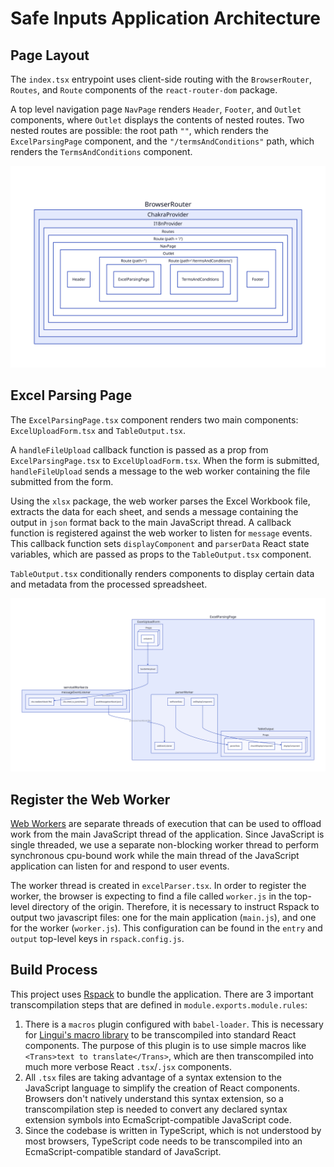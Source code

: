 # Safe Inputs Application Architecture

## Page Layout

The `index.tsx` entrypoint uses client-side routing with the `BrowserRouter`, `Routes`, and `Route` components of the `react-router-dom` package.

A top level navigation page `NavPage` renders `Header`, `Footer`, and `Outlet` components, where `Outlet` displays the contents of nested routes. Two nested routes are possible: the root path `""`, which renders the `ExcelParsingPage` component, and the `"/termsAndConditions"` path, which renders the `TermsAndConditions` component.

![application page layout](./react-page-layout.svg)


## Excel Parsing Page

The `ExcelParsingPage.tsx` component renders two main components: `ExcelUploadForm.tsx` and `TableOutput.tsx`.

A `handleFileUpload` callback function is passed as a prop from `ExcelParsingPage.tsx` to `ExcelUploadForm.tsx`. When the form is submitted, `handleFileUpload` sends a message to the web worker containing the file submitted from the form.

Using the `xlsx` package, the web worker parses the Excel Workbook file, extracts the data for each sheet, and sends a message containing the output in `json` format back to the main JavaScript thread. A callback function is registered against the web worker to listen for `message` events. This callback function sets `displayComponent` and `parserData` React state variables, which are passed as props to the `TableOutput.tsx` component.

`TableOutput.tsx` conditionally renders components to display certain data and metadata from the processed spreadsheet.


![excel parser layout](./excel-parser-layout.svg)


## Register the Web Worker

[Web Workers](https://developer.mozilla.org/en-US/docs/Web/API/Web_Workers_API) are separate threads of execution that can be used to offload work from the main JavaScript thread of the application. Since JavaScript is single threaded, we use a separate non-blocking worker thread to perform synchronous cpu-bound work while the main thread of the JavaScript application can listen for and respond to user events.

The worker thread is created in `excelParser.tsx`. In order to register the worker, the browser is expecting to find a file called `worker.js` in the top-level directory of the origin. Therefore, it is necessary to instruct Rspack to output two javascript files: one for the main application (`main.js`), and one for the worker (`worker.js`). This configuration can be found in the `entry` and `output` top-level keys in `rspack.config.js`.

## Build Process

This project uses [Rspack](https://www.rspack.dev/) to bundle the application. There are 3 important transcompilation steps that are defined in `module.exports.module.rules`:

1. There is a `macros` plugin configured with `babel-loader`. This is necessary for [Lingui's macro library](https://lingui.dev/ref/macro#babel) to be transcompiled into standard React components. The purpose of this plugin is to use simple macros like `<Trans>text to translate</Trans>`, which are then transcompiled into much more verbose React `.tsx`/`.jsx` components.
2. All `.tsx` files are taking advantage of a syntax extension to the JavaScript language to simplify the creation of React components. Browsers don't natively understand this syntax extension, so a transcompilation step is needed to convert any declared syntax extension symbols into EcmaScript-compatible JavaScript code.
3. Since the codebase is written in TypeScript, which is not understood by most browsers, TypeScript code needs to be transcompiled into an EcmaScript-compatible standard of JavaScript.